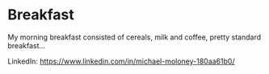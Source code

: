 # Breakfast

My morning breakfast consisted of cereals, milk and coffee, pretty standard breakfast...

LinkedIn:
https://www.linkedin.com/in/michael-moloney-180aa61b0/

